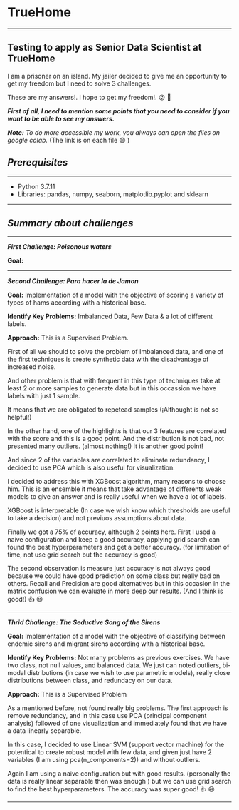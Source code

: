 # TrueHome
______________________________________________________________________________________________________________________________
## Testing to apply as Senior Data Scientist at TrueHome 

I am a prisoner on an island. My jailer decided to give me an opportunity to get my freedom but I need to solve 3 challenges.


These are my answers!. I hope to get my freedom!. :stuck_out_tongue_closed_eyes: :muscle:

__*First of all, I need to mention some points that you need to consider if you want to be able to see my answers.*__

__*Note:*__ *To do more accessible my work, you always can open the files on google colab.* (The link is on each file :smile: )

## __*Prerequisites*__
______________________________________________________________________________________________________________________________

<ul>
  <li> Python 3.7.11 </li>
  <li> Libraries: pandas, numpy, seaborn, matplotlib.pyplot and sklearn </li>
</ul>

______________________________________________________________________________________________________________________________
## __*Summary about challenges*__
______________________________________________________________________________________________________________________________

__*First Challenge: Poisonous waters*__


**Goal:** 



______________________________________________________________________________________________________________________________
__*Second Challenge: Para hacer la de Jamon*__



**Goal:** Implementation of a model with the objective of scoring a variety of types of hams according with a historical base.

**Identify Key Problems:** Imbalanced Data, Few Data & a lot of different labels.

**Approach:** This is a Supervised Problem. 



First of all we should to solve the problem of Imbalanced data, and one of the first techniques is create synthetic data with the disadvantage of increased noise. 



And other problem is that with frequent in this type of techniques take at least 2 or more samples to generate data but in this occassion we have labels with just 1 sample. 



It means that we are obligated to repetead samples (¡Althought is not so helpful!)



In the other hand, one of the highlights is that our 3 features are correlated with the score and this is a good point. And the distribution is not bad, not presented many outliers. (almost nothing!) It is another good point!


And since 2 of the variables are correlated to eliminate redundancy, I decided to use PCA which is also useful for visualization.


I decided to address this with XGBoost algorithm, many reasons to choose him. This is an ensemble it means that take advantage of differents weak models to give an answer and is really useful when we have a lot of labels. 


XGBoost is interpretable (In case we wish know which thresholds are useful to take a decision) and not previuos assumptions about data.


Finally we got a 75% of accuracy, although 2 points here. First I used a naive configuration and keep a good accuracy, applying grid search can found the best hyperparameters and get a better accuracy. (for limitation of time, not use grid search but the accuracy is good)


The second observation is measure just accuracy is not always good because we could have good prediction on some class but really bad on others. Recall and Precision are good alternatives but in this occasion in the matrix confusion we can evaluate in more deep our results. (And I think is good!) :thumbsup: :satisfied:


______________________________________________________________________________________________________________________________
__*Thrid Challenge: The Seductive Song of the Sirens*__



**Goal:** Implementation of a model with the objective of classifying between endemic sirens and migrant sirens according with a historical base.

**Identify Key Problems:** Not many problems as previous exercises. We have two class, not null values, and balanced data. We just can noted outliers, bi-modal distributions (in case we wish to use parametric models), really close distributions between class, and redundacy on our data.

**Approach:** This is a Supervised Problem


As a mentioned before, not found really big problems. The first approach is remove redundancy, and in this case use PCA (principal component analysis) followed of one visualization and immediately found that we have a data linearly separable.


In this case, I decided to use Linear SVM (support vector machine) for the potentical to create robust model with few data, and given just have 2 variables (I am using pca(n_components=2)) and without outliers. 


Again I am using a naive configuration but with good results. (personally the data is really linear separable then was enough ) but we can use grid search to find the best hyperparameters. The accuracy was super good! :thumbsup: :satisfied:
______________________________________________________________________________________________________________________________





